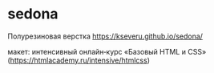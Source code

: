 # sedona
Полурезиновая верстка
https://kseveru.github.io/sedona/

макет: интенсивный онлайн‑курс «Базовый HTML и CSS» (https://htmlacademy.ru/intensive/htmlcss)
